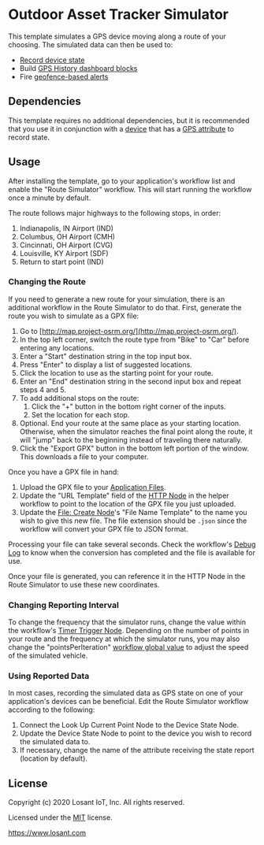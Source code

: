 # Outdoor Asset Tracker Simulator

This template simulates a GPS device moving along a route of your choosing. The simulated data can then be used to:
- [Record device state](https://~exportplaceholderid-docs-url~/devices/state/)
- Build [GPS History dashboard blocks](https://~exportplaceholderid-docs-url~/dashboards/gps-history/)
- Fire [geofence-based alerts](https://~exportplaceholderid-docs-url~/workflows/logic/geofence/)

## Dependencies

This template requires no additional dependencies, but it is recommended that you use it in conjunction with a [device](https://~exportplaceholderid-docs-url~/devices/overview/) that has a [GPS attribute](https://~exportplaceholderid-docs-url~/devices/attributes/#gps) to record state.

## Usage

After installing the template, go to your application's workflow list and enable the "Route Simulator" workflow. This will start running the workflow once a minute by default.

The route follows major highways to the following stops, in order:

1. Indianapolis, IN Airport (IND)
2. Columbus, OH Airport (CMH)
3. Cincinnati, OH Airport (CVG)
4. Louisville, KY Airport (SDF)
5. Return to start point (IND)

### Changing the Route

If you need to generate a new route for your simulation, there is an additional workflow in the Route Simulator to do that. First, generate the route you wish to simulate as a GPX file:

1. Go to [http://map.project-osrm.org/](http://map.project-osrm.org/).
2. In the top left corner, switch the route type from "Bike" to "Car" before entering any locations.
3. Enter a "Start" destination string in the top input box.
4. Press "Enter" to display a list of suggested locations. 
5. Click the location to use as the starting point for your route.
4. Enter an "End" destination string in the second input box and repeat steps 4 and 5. 
5. To add additional stops on the route: 
    1. Click the "+" button in the bottom right corner of the inputs. 
    2. Set the location for each stop.
6. Optional. End your route at the same place as your starting location. Otherwise, when the simulator reaches the final point along the route, it will "jump" back to the beginning instead of traveling there naturally.
7. Click the "Export GPX" button in the bottom left portion of the window. This downloads a file to your computer.

Once you have a GPX file in hand:

1. Upload the GPX file to your [Application Files](/applications/recent/files).
2. Update the "URL Template" field of the [HTTP Node](https://~exportplaceholderid-docs-url~/workflows/data/http/) in the helper workflow to point to the location of the GPX file you just uploaded.
3. Update the [File: Create Node](https://~exportplaceholderid-docs-url~/workflows/data/file-create/)'s "File Name Template" to the name you wish to give this new file. The file extension should be `.json` since the workflow will convert your GPX file to JSON format.

Processing your file can take several seconds. Check the workflow's [Debug Log](https://~exportplaceholderid-docs-url~/workflows/outputs/debug/#debug-panel) to know when the conversion has completed and the file is available for use.

Once your file is generated, you can reference it in the HTTP Node in the Route Simulator to use these new coordinates.

### Changing Reporting Interval

To change the frequency that the simulator runs, change the value within the workflow's [Timer Trigger Node](https://~exportplaceholderid-docs-url~/workflows/triggers/timer/). Depending on the number of points in your route and the frequency at which the simulator runs, you may also change the "pointsPerIteration" [workflow global value](https://~exportplaceholderid-docs-url~/workflows/overview/#workflow-globals) to adjust the speed of the simulated vehicle.

### Using Reported Data

In most cases, recording the simulated data as GPS state on one of your application's devices can be beneficial. Edit the Route Simulator workflow according to the following:

1. Connect the Look Up Current Point Node to the Device State Node.
2. Update the Device State Node to point to the device you wish to record the simulated data to.
3. If necessary, change the name of the attribute receiving the state report (location by default).

## License

Copyright (c) 2020 Losant IoT, Inc. All rights reserved.

Licensed under the [MIT](https://github.com/Losant/losant-templates/blob/master/LICENSE.txt) license.

https://www.losant.com